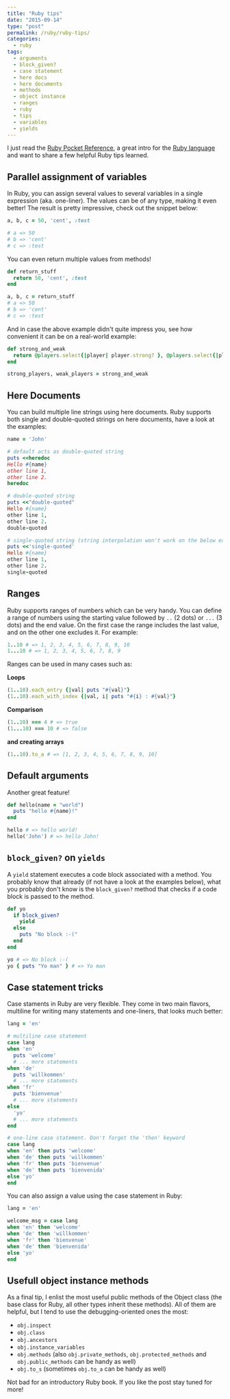 ```yaml
---
title: "Ruby tips"
date: "2015-09-14"
type: "post"
permalink: /ruby/ruby-tips/
categories:
  - ruby
tags:
  - arguments
  - block_given?
  - case statement
  - here docs
  - here documents
  - methods
  - object instance
  - ranges
  - ruby
  - tips
  - variables
  - yields
---
```


I just read the [Ruby Pocket Reference](http://www.amazon.com/Ruby-Pocket-Reference-OReilly/dp/0596514816/ref=sr_1_2?s=books&ie=UTF8&qid=1439116366&sr=1-2&keywords=Ruby+Pocket+Reference), a great intro for the [Ruby language](https://www.ruby-lang.org/) and want to share a few helpful Ruby tips learned.

## Parallel assignment of variables

In Ruby, you can assign several values to several variables in a single expression (aka. one-liner). The values can be of any type, making it even better! The result is pretty impressive, check out the snippet below:

```ruby
a, b, c = 50, 'cent', :test

# a => 50
# b => 'cent'
# c => :test
```

You can even return multiple values from methods!

```ruby
def return_stuff
  return 50, 'cent', :test
end

a, b, c = return_stuff
# a => 50
# b => 'cent'
# c => :test
```

And in case the above example didn't quite impress you, see how convenient it can be on a real-world example:

```ruby
def strong_and_weak
  return @players.select{|player| player.strong? }, @players.select{|player| !player.strong? }
end

strong_players, weak_players = strong_and_weak
```

## Here Documents

You can build multiple line strings using here documents. Ruby supports both single and double-quoted strings on here documents, have a look at the examples:

```ruby
name = 'John'

# default acts as double-quoted string
puts <<heredoc
Hello #{name}
other line 1,
other line 2.
heredoc

# double-quoted string
puts <<"double-quoted"
Hello #{name}
other line 1,
other line 2.
double-quoted

# single-quoted string (string interpolation won't work on the below example)
puts <<'single-quoted'
Hello #{name}
other line 1,
other line 2.
single-quoted
```

## Ranges

Ruby supports ranges of numbers which can be very handy. You can define a range of numbers using the starting value followed by `..` (2 dots) or `...` (3 dots) and the end value. On the first case the range includes the last value, and on the other one excludes it. For example:

```ruby
1..10 # => 1, 2, 3, 4, 5, 6, 7, 8, 9, 10
1...10 # => 1, 2, 3, 4, 5, 6, 7, 8, 9
```

Ranges can be used in many cases such as:

**Loops**

```ruby
(1..10).each_entry {|val| puts "#{val}"}
(1..10).each_with_index {|val, i| puts "#{i} : #{val}"}
```

**Comparison**

```ruby
(1..10) === 4 # => true
(1...10) === 10 # => false
```

**and creating arrays**

```ruby
(1..10).to_a # => [1, 2, 3, 4, 5, 6, 7, 8, 9, 10]
```

## Default arguments

Another great feature!

```ruby
def hello(name = "world")
  puts "hello #{name}!"
end

hello # => hello world!
hello('John') # => hello John!
```

## `block_given?` on `yields`

A `yield` statement executes a code block associated with a method. You probably know that already (if not have a look at the examples below), what you probably don't know is the `block_given?` method that checks if a code block is passed to the method.

```ruby
def yo
  if block_given?
    yield
  else
    puts "No block :-("
  end
end

yo # => No block :-(
yo { puts "Yo man" } # => Yo man
```

## Case statement tricks

Case staments in Ruby are very flexible. They come in two main flavors, multiline for writing many statements and one-liners, that looks much better:

```ruby
lang = 'en'

# multiline case statement
case lang
when 'en'
  puts 'welcome'
  # ... more statements
when 'de'
  puts 'willkommen'
  # ... more statements
when 'fr'
  puts 'bienvenue'
  # ... more statements
else
  'yo'
  # ... more statements
end

# one-line case statement. Don't forget the 'then' keyword
case lang
when 'en' then puts 'welcome'
when 'de' then puts 'willkommen'
when 'fr' then puts 'bienvenue'
when 'de' then puts 'bienvenida'
else 'yo'
end
```

You can also assign a value using the case statement in Ruby:

```ruby
lang = 'en'

welcome_msg = case lang
when 'en' then 'welcome'
when 'de' then 'willkommen'
when 'fr' then 'bienvenue'
when 'de' then 'bienvenida'
else 'yo'
end
```

## Usefull object instance methods

As a final tip, I enlist the most useful public methods of the Object class (the base class for Ruby, all other types inherit these methods). All of them are helpful, but I tend to use the debugging-oriented ones the most:

- `obj.inspect`
- `obj.class`
- `obj.ancestors`
- `obj.instance_variables`
- `obj.methods` (also `obj.private_methods`, `obj.protected_methods` and `obj.public_methods` can be handy as well)
- `obj.to_s` (sometimes `obj.to_a` can be handy as well)

Not bad for an introductory Ruby book. If you like the post stay tuned for more!
